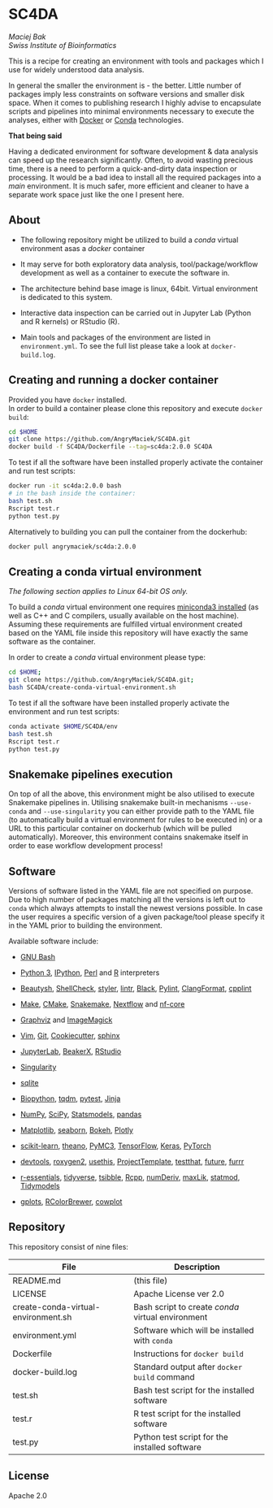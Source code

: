 # SC4DA

*Maciej Bak  
Swiss Institute of Bioinformatics*

This is a recipe for creating an environment with tools and packages which I use for widely understood data analysis.

In general the smaller the environment is - the better. Little number of packages imply less constraints on software versions and smaller disk space. When it comes to publishing research I highly advise to encapsulate scripts and pipelines into minimal environments necessary to execute the analyses, either with [Docker](https://www.docker.com/) or [Conda](https://docs.conda.io/en/latest/) technologies.

**That being said**

Having a dedicated environment for software development & data analysis can speed up the research significantly. Often, to avoid wasting precious time, there is a need to perform a quick-and-dirty data inspection or processing. It would be a bad idea to install all the required packages into a *main* environment. It is much safer, more efficient and cleaner to have a separate work space just like the one I present here.

## About

* The following repository might be utilized to build a *conda* virtual environment asas a *docker* container

* It may serve for both exploratory data analysis, tool/package/workflow development as well as a container to execute the software in.

* The architecture behind base image is linux, 64bit. Virtual environment is dedicated to this system.

* Interactive data inspection can be carried out in Jupyter Lab (Python and R kernels) or RStudio (R).

* Main tools and packages of the environment are listed in `environment.yml`. To see the full list please take a look at `docker-build.log`.

## Creating and running a docker container

Provided you have `docker` installed.  
In order to build a container please clone this repository and execute `docker build`:

```bash
cd $HOME
git clone https://github.com/AngryMaciek/SC4DA.git
docker build -f SC4DA/Dockerfile --tag=sc4da:2.0.0 SC4DA
```

To test if all the software have been installed properly activate the container and run test scripts:

```bash
docker run -it sc4da:2.0.0 bash
# in the bash inside the container:
bash test.sh
Rscript test.r
python test.py
```

Alternatively to building you can pull the container from the dockerhub:

```bash
docker pull angrymaciek/sc4da:2.0.0
```

## Creating a conda virtual environment

*The following section applies to Linux 64-bit OS only.*

To build a *conda* virtual environment one requires [miniconda3 installed](https://conda.io/projects/conda/en/latest/user-guide/install/index.html) (as well as C++ and C compilers, usually available on the host machine). Assuming these requirements are fulfilled virtual environment created based on the YAML file inside this repository will have exactly the same software as the container.

In order to create a *conda* virtual environment please type:

```bash
cd $HOME;
git clone https://github.com/AngryMaciek/SC4DA.git;
bash SC4DA/create-conda-virtual-environment.sh
```

To test if all the software have been installed properly activate the environment and run test scripts:

```bash
conda activate $HOME/SC4DA/env
bash test.sh
Rscript test.r
python test.py
```

## Snakemake pipelines execution

On top of all the above, this environment might be also utilised to execute Snakemake pipelines in. Utilising snakemake built-in mechanisms `--use-conda` and `--use-singularity` you can either provide path to the YAML file (to automatically build a virtual environment for rules to be executed in) or a URL to this particular container on dockerhub (which will be pulled automatically). Moreover, this environment contains snakemake itself in order to ease workflow development process!

## Software

Versions of software listed in the YAML file are not specified on purpose. Due to high number of packages matching all the versions is left out to `conda` which always attempts to install the newest versions possible. In case the user requires a specific version of a given package/tool please specify it in the YAML prior to building the environment.

Available software include:

* [GNU Bash](https://www.gnu.org/software/bash/)

* [Python 3](https://www.python.org/), [IPython](https://ipython.org/), [Perl](https://www.perl.org/) and [R](https://www.r-project.org/) interpreters

* [Beautysh](https://github.com/lovesegfault/beautysh), [ShellCheck](https://github.com/koalaman/shellcheck), [styler](https://github.com/r-lib/styler), [lintr](https://github.com/jimhester/lintr), [Black](https://github.com/psf/black), [Pylint](https://www.pylint.org/), [ClangFormat](https://clang.llvm.org/docs/ClangFormat.html), [cpplint](https://github.com/cpplint/cpplint)

* [Make](https://www.gnu.org/software/make/manual/make.html), [CMake](https://cmake.org/), [Snakemake](https://snakemake.readthedocs.io/en/stable/), [Nextflow](https://www.nextflow.io/) and [nf-core](https://nf-co.re/)

* [Graphviz](https://www.graphviz.org/) and [ImageMagick](https://imagemagick.org/)

* [Vim](https://github.com/vim/vim), [Git](https://git-scm.com/), [Cookiecutter](https://github.com/cookiecutter/cookiecutter), [sphinx](http://www.sphinx-doc.org/en/master/)

* [JupyterLab](https://jupyterlab.readthedocs.io/en/stable/), [BeakerX](http://beakerx.com/), [RStudio](https://rstudio.com/)

* [Singularity](https://singularity.lbl.gov/)

* [sqlite](https://www.sqlite.org/index.html)

* [Biopython](https://biopython.org/), [tqdm](https://github.com/tqdm/tqdm), [pytest](https://docs.pytest.org/en/latest/), [Jinja](https://jinja.palletsprojects.com/)

* [NumPy](https://numpy.org/), [SciPy](https://www.scipy.org/), [Statsmodels](https://www.statsmodels.org/stable/index.html), [pandas](https://pandas.pydata.org/)

* [Matplotlib](https://matplotlib.org/), [seaborn](https://seaborn.pydata.org/), [Bokeh](https://bokeh.pydata.org/en/latest/index.html), [Plotly](https://plot.ly/python/)

* [scikit-learn](https://scikit-learn.org/stable/), [theano](http://deeplearning.net/software/theano/), [PyMC3](https://docs.pymc.io/), [TensorFlow](https://www.tensorflow.org/), [Keras](https://keras.io/), [PyTorch](https://pytorch.org/)

* [devtools](https://www.rdocumentation.org/packages/devtools), [roxygen2](https://cran.r-project.org/web/packages/roxygen2/vignettes/roxygen2.html), [usethis](https://usethis.r-lib.org/), [ProjectTemplate](http://projecttemplate.net/), [testthat](https://testthat.r-lib.org/), [future](https://cran.r-project.org/web/packages/future/index.html), [furrr](https://cran.r-project.org/web/packages/furrr/index.html)

* [r-essentials](https://docs.anaconda.com/anaconda/user-guide/tasks/using-r-language/), [tidyverse](https://www.tidyverse.org/), [tsibble](https://cran.r-project.org/web/packages/tsibble/index.html), [Rcpp](https://cran.r-project.org/web/packages/Rcpp/index.html), [numDeriv](https://cran.r-project.org/web/packages/numDeriv/index.html), [maxLik](https://cran.r-project.org/web/packages/maxLik/index.html), [statmod](https://cran.r-project.org/web/packages/statmod/index.html), [Tidymodels](https://www.tidymodels.org/)

* [gplots](https://cran.r-project.org/web/packages/gplots/index.html), [RColorBrewer](https://cran.r-project.org/web/packages/RColorBrewer/index.html), [cowplot](https://cran.r-project.org/web/packages/cowplot/vignettes/introduction.html)

## Repository

This repository consist of nine files:
  
| File | Description |
| ------ | ------ |
| README.md | (this file) |
| LICENSE | Apache License ver 2.0 |
| create-conda-virtual-environment.sh | Bash script to create *conda* virtual environment |
| environment.yml | Software which will be installed with `conda` |
| Dockerfile | Instructions for `docker build` |
| docker-build.log | Standard output after `docker build` command |
| test.sh | Bash test script for the installed software |
| test.r | R test script for the installed software |
| test.py | Python test script for the installed software |

## License

Apache 2.0
